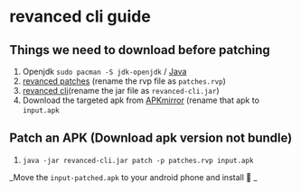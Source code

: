 # revanced cli guide

## Things we need to download before patching
1. Openjdk `sudo pacman -S jdk-openjdk` / [Java](https://www.oracle.com/bd/java/technologies/downloads/)
2. [revanced patches](https://github.com/ReVanced/revanced-patches/releases) (rename the rvp file as `patches.rvp`)
3. [revanced cli](https://github.com/ReVanced/revanced-cli/releases)(rename the jar file as `revanced-cli.jar`)
4. Download the targeted apk from [APKmirror](https://www.apkmirror.com/) (rename that apk to `input.apk`

## Patch an APK (Download apk version not bundle)
1. `java -jar revanced-cli.jar patch -p patches.rvp input.apk`

_Move the `input-patched.apk` to your android phone and install 🎉 _
   
